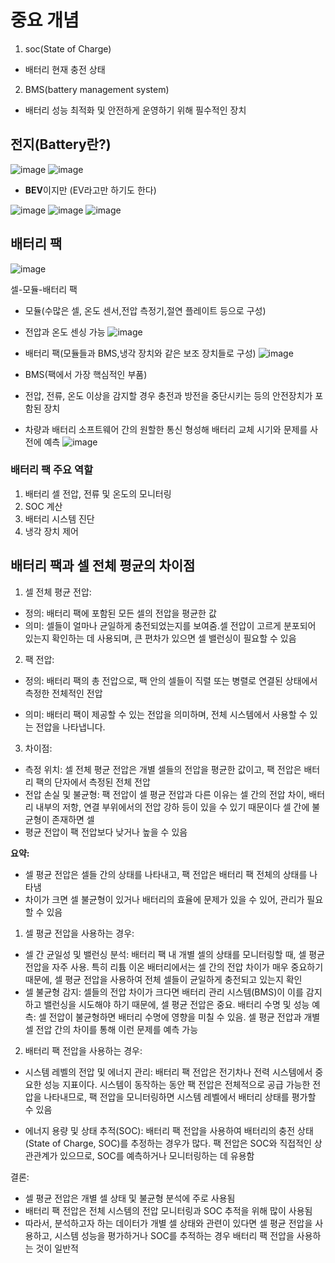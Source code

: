 # 중요 개념
1. soc(State of Charge)
  - 배터리 현재 충전 상태
2. BMS(battery management system)
  - 배터리 성능 최적화 및 안전하게 운영하기 위해 필수적인 장치

## 전지(Battery란?)
![image](https://github.com/user-attachments/assets/828eb60b-cdee-41bd-aad7-91134065ebbf)
![image](https://github.com/user-attachments/assets/052ecce2-128e-42a0-b89b-7f11e40bdd4c)
- **BEV**이지만 (EV라고만 하기도 한다)

![image](https://github.com/user-attachments/assets/4572a08c-3a3a-453d-9f2e-8aa6084c6a73)
![image](https://github.com/user-attachments/assets/c2a30507-8308-4e02-b945-083f98dfd79e)
![image](https://github.com/user-attachments/assets/54c2b6b1-3a62-4760-9715-ab4b6e3763cf)

## 배터리 팩
![image](https://github.com/user-attachments/assets/18c82b1a-3417-4a40-bcd5-1db5a4072547)

셀-모듈-배터리 팩

- 모듈(수많은 셀, 온도 센서,전압 측정기,절연 플레이트 등으로 구성)
- 전압과 온도 센싱 가능
![image](https://github.com/user-attachments/assets/f1d5b2b1-09da-4f56-bc88-44f0d47d76aa)

- 배터리 팩(모듈들과 BMS,냉각 장치와 같은 보조 장치들로 구성)
![image](https://github.com/user-attachments/assets/b4aa31cd-46c9-4f95-ae07-83f1a57efdd8)

- BMS(팩에서 가장 핵심적인 부품)
- 전압, 전류, 온도 이상을 감지할 경우 충전과 방전을 중단시키는 등의 안전장치가 포함된 장치
- 차량과 배터리 소프트웨어 간의 원할한 통신 형성해 배터리 교체 시기와 문제를 사전에 예측
![image](https://github.com/user-attachments/assets/76c81894-01f2-4010-a604-6db532035950)

### 배터리 팩 주요 역할
1. 배터리 셀 전압, 전류 및 온도의 모니터링
2. SOC 계산
3. 배터리 시스템 진단
4. 냉각 장치 제어

## 배터리 팩과 셀 전체 평균의 차이점
1. 셀 전체 평균 전압:
* 정의: 배터리 팩에 포함된 모든 셀의 전압을 평균한 값
* 의미: 셀들이 얼마나 균일하게 충전되었는지를 보여줌.셀 전압이 고르게 분포되어 있는지 확인하는 데 사용되며, 큰 편차가 있으면 셀 밸런싱이 필요할 수 있음

2. 팩 전압:
* 정의: 배터리 팩의 총 전압으로, 팩 안의 셀들이 직렬 또는 병렬로 연결된 상태에서 측정한 전체적인 전압

* 의미: 배터리 팩이 제공할 수 있는 전압을 의미하며, 전체 시스템에서 사용할 수 있는 전압을 나타냅니다.

3. 차이점:
* 측정 위치: 셀 전체 평균 전압은 개별 셀들의 전압을 평균한 값이고, 팩 전압은 배터리 팩의 단자에서 측정된 전체 전압
* 전압 손실 및 불균형: 팩 전압이 셀 평균 전압과 다른 이유는 셀 간의 전압 차이, 배터리 내부의 저항, 연결 부위에서의 전압 강하 등이 있을 수 있기 때문이다 셀 간에 불균형이 존재하면 셀
* 평균 전압이 팩 전압보다 낮거나 높을 수 있음

**요약:**

* 셀 평균 전압은 셀들 간의 상태를 나타내고, 팩 전압은 배터리 팩 전체의 상태를 나타냄
* 차이가 크면 셀 불균형이 있거나 배터리의 효율에 문제가 있을 수 있어, 관리가 필요할 수 있음



1. 셀 평균 전압을 사용하는 경우:


* 셀 간 균일성 및 밸런싱 분석: 배터리 팩 내 개별 셀의 상태를 모니터링할 때, 셀 평균 전압을 자주 사용. 특히 리튬 이온 배터리에서는 셀 간의 전압 차이가 매우 중요하기 때문에, 셀 평균 전압을 사용하여 전체 셀들이 균일하게 충전되고 있는지 확인
* 셀 불균형 감지: 셀들의 전압 차이가 크다면 배터리 관리 시스템(BMS)이 이를 감지하고 밸런싱을 시도해야 하기 때문에, 셀 평균 전압은 중요.
배터리 수명 및 성능 예측: 셀 전압이 불균형하면 배터리 수명에 영향을 미칠 수 있음. 셀 평균 전압과 개별 셀 전압 간의 차이를 통해 이런 문제를 예측 가능


2. 배터리 팩 전압을 사용하는 경우:
* 시스템 레벨의 전압 및 에너지 관리: 배터리 팩 전압은 전기차나 전력 시스템에서 중요한 성능 지표이다. 시스템이 동작하는 동안 팩 전압은 전체적으로 공급 가능한 전압을 나타내므로, 팩 전압을 모니터링하면 시스템 레벨에서 배터리 상태를 평가할 수 있음

* 에너지 용량 및 상태 추적(SOC): 배터리 팩 전압을 사용하여 배터리의 충전 상태(State of Charge, SOC)를 추정하는 경우가 많다. 팩 전압은 SOC와 직접적인 상관관계가 있으므로, SOC를 예측하거나 모니터링하는 데 유용함

결론:

* 셀 평균 전압은 개별 셀 상태 및 불균형 분석에 주로 사용됨
* 배터리 팩 전압은 전체 시스템의 전압 모니터링과 SOC 추적을 위해 많이 사용됨
* 따라서, 분석하고자 하는 데이터가 개별 셀 상태와 관련이 있다면 셀 평균 전압을 사용하고, 시스템 성능을 평가하거나 SOC를 추적하는 경우 배터리 팩 전압을 사용하는 것이 일반적

